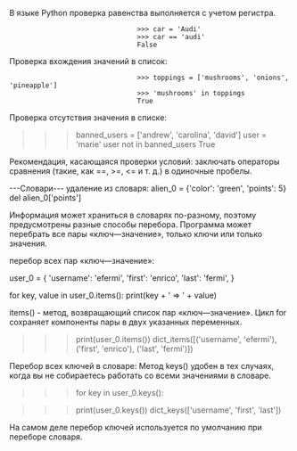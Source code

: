 В языке Python проверка равенства выполняется с учетом регистра. 

                                    >>> car = 'Audi'
                                    >>> car == 'audi'
                                    False

Проверка вхождения значений в список:

                                    >>> toppings = ['mushrooms', 'onions', 'pineapple']
                                    >>> 'mushrooms' in toppings
                                    True

Проверка отсутствия значения в списке:

>>> banned_users = ['andrew', 'carolina', 'david']
>>> user = 'marie'
>>> user not in banned_users
True

Рекомендация, касающаяся проверки условий: заключать операторы сравнения (такие, как ==, >=, <= и т. д.) в одиночные пробелы. 

---Словари---
удаление из словаря:
alien_0 = {'color': 'green', 'points': 5}
del alien_0['points']

Информация может храниться в словарях по-разному, поэтому предусмотрены разные способы
перебора. Программа может перебрать все пары «ключ—значение», только ключи или только значения.

перебор всех пар «ключ—значение»:

user_0 = {
    'username': 'efermi',
    'first': 'enrico',
    'last': 'fermi',
}

for key, value in user_0.items():
    print(key + ' => ' + value)

items() - метод, возвращающий список пар «ключ—значение». Цикл for сохраняет компоненты пары в двух указанных переменных.

>>> print(user_0.items())
dict_items([('username', 'efermi'), ('first', 'enrico'), ('last', 'fermi')])

Перебор всех ключей в словаре:
Метод keys() удобен в тех случаях, когда вы не собираетесь работать со всеми
значениями в словаре.

>>> for key in user_0.keys():

>>> print(user_0.keys())
dict_keys(['username', 'first', 'last'])

На самом деле перебор ключей используется по умолчанию при переборе словаря.
